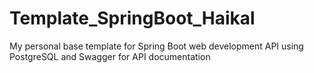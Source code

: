 # Template_SpringBoot_Haikal
My personal base template for Spring Boot web development API using PostgreSQL and Swagger for API documentation

